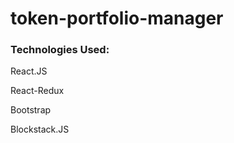 # token-portfolio-manager

<h3>Technologies Used:</h3>
<p>React.JS</p>
<p>React-Redux</p>
<p>Bootstrap</p>
<p>Blockstack.JS</p>
